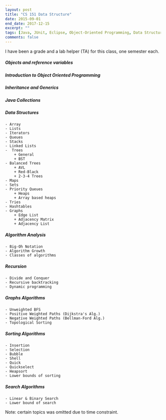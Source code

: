```yaml
---
layout: post
title: "CS 151 Data Structure"
date: 2015-09-01
end_date: 2017-12-15
excerpt: ""
tags: [Java, JUnit, Eclipse, Object-Oriented Programming, Data Structures, Algorithms]
comments: false
---
```

I have been a grade and a lab helper (TA) for this class, one semester each. 

##### Objects and reference variables
##### Introduction to Object Oriented Programming
##### Inheritance and Generics 
##### Java Collections 
##### Data Structures 
	- Array 
	- Lists 
	- Iterators
	- Queues
	- Stacks
	- Linked Lists
	-  Trees
		+ General
		+ BST
	- Balanced Trees
		+ AVL
		+ Red-Black
		+ 2-3-4 Trees
	- Maps
	- Sets
	- Priority Queues
		+ Heaps
		+ Array based heaps
	- Tries
	- Hashtables
	- Graphs
		+ Edge List
		+ Adjacency Matrix
		+ Adjacency List

##### Algorithm Analysis
	- Big-Oh Notation
	- Algorithm Growth
	- Classes of algorithms

##### Recursion
	- Divide and Conquer
	- Recursive backtracking
	- Dynamic programming

##### Graphs Algorithms
	- Unweighted BFS
	- Positive Weighted Paths (Dijkstra's Alg.)
	- Negative Weighted Paths (Bellman-Ford Alg.)
	- Topological Sorting

##### Sorting Algorithms
	- Insertion 
	- Selection 
	- Bubble
	- Shell
	- Quick
	- Quickselect 
	- Heapsort
	- Lower bounds of sorting

##### Search Algorithms
	- Linear & Binary Search
	- Lower bound of search

Note: certain topics was omitted due to time constraint.
